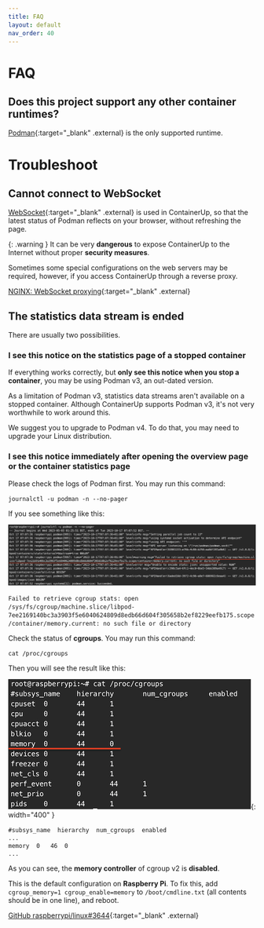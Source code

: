 ```yaml
---
title: FAQ
layout: default
nav_order: 40
---
```


# FAQ

## Does this project support any other container runtimes?

[Podman](https://podman.io/){:target="_blank" .external} is the only supported runtime.

# Troubleshoot

## Cannot connect to WebSocket

[WebSocket](https://en.wikipedia.org/wiki/WebSocket){:target="_blank" .external} is used in ContainerUp,
so that the latest status of Podman reflects on your browser, without refreshing the page.

{: .warning }
It can be very **dangerous** to expose ContainerUp to the Internet without proper **security measures**.

Sometimes some special configurations on the web servers may be required, however,
if you access ContainerUp through a reverse proxy. 

[NGINX: WebSocket proxying](https://nginx.org/en/docs/http/websocket.html){:target="_blank" .external}

## The statistics data stream is ended

There are usually two possibilities.

### I see this notice on the statistics page of a stopped container

If everything works correctly, but **only see this notice when you stop a container**,
you may be using Podman v3, an out-dated version. 

As a limitation of Podman v3, statistics data streams aren't available on a stopped container.
Although ContainerUp supports Podman v3, it's not very worthwhile to work around this.

We suggest you to upgrade to Podman v4. To do that, you may need to upgrade your Linux distribution.

### I see this notice immediately after opening the overview page or the container statistics page

Please check the logs of Podman first. You may run this command:

```shell
journalctl -u podman -n --no-pager
```

If you see something like this:

![podman logs with cgroup errors](/assets/images/troubleshoot/cgroup_err.png)

`Failed to retrieve cgroup stats: open /sys/fs/cgroup/machine.slice/libpod-7ee2169140bc3a3903f5e6040624809d8edb66d604f305658b2ef8229eefb175.scope/container/memory.current: no such file or directory`

Check the status of **cgroups**. You may run this command:

```shell
cat /proc/cgroups
```

Then you will see the result like this: 

![cgroups_status](/assets/images/troubleshoot/cgroup_status.png){: width="400" }


```text
#subsys_name  hierarchy  num_cgroups  enabled
...
memory	0	46	0
...
```

As you can see, the **memory controller** of cgroup v2 is **disabled**.

This is the default configuration on **Raspberry Pi**.
To fix this, add `cgroup_memory=1 cgroup_enable=memory` to `/boot/cmdline.txt` (all contents should be in one line),
and reboot.

[GitHub raspberrypi/linux#3644](https://github.com/raspberrypi/linux/issues/3644#issuecomment-698546912){:target="_blank" .external}
